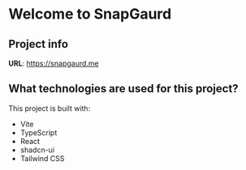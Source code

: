 # Welcome to SnapGaurd

## Project info

**URL**: https://snapgaurd.me

## What technologies are used for this project?

This project is built with:

- Vite
- TypeScript
- React
- shadcn-ui
- Tailwind CSS
